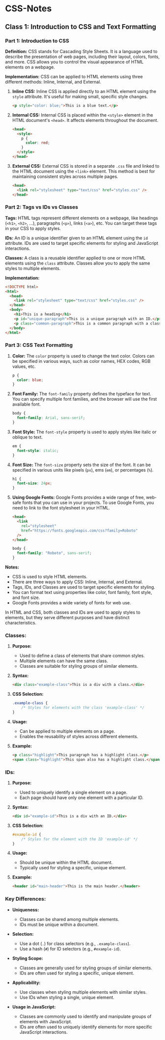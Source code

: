# CSS-Notes

## Class 1: Introduction to CSS and Text Formatting

### Part 1: Introduction to CSS

**Definition:**
CSS stands for Cascading Style Sheets. It is a language used to describe the presentation of web pages, including their layout, colors, fonts, and more. CSS allows you to control the visual appearance of HTML elements on a webpage.

**Implementation:**
CSS can be applied to HTML elements using three different methods: Inline, Internal, and External.

1. **Inline CSS:**
   Inline CSS is applied directly to an HTML element using the `style` attribute. It's useful for making small, specific style changes.

   ```html
   <p style="color: blue;">This is a blue text.</p>
   ```

2. **Internal CSS:**
   Internal CSS is placed within the `<style>` element in the HTML document's `<head>`. It affects elements throughout the document.

   ```html
   <head>
     <style>
       p {
         color: red;
       }
     </style>
   </head>
   ```

3. **External CSS:**
   External CSS is stored in a separate `.css` file and linked to the HTML document using the `<link>` element. This method is best for maintaining consistent styles across multiple pages.

   ```html
   <head>
     <link rel="stylesheet" type="text/css" href="styles.css" />
   </head>
   ```

### Part 2: Tags vs IDs vs Classes

**Tags:**
HTML tags represent different elements on a webpage, like headings (`<h1>`, `<h2>`, ...), paragraphs (`<p>`), links (`<a>`), etc. You can target these tags in your CSS to apply styles.

**IDs:**
An ID is a unique identifier given to an HTML element using the `id` attribute. IDs are used to target specific elements for styling and JavaScript interactions.

**Classes:**
A class is a reusable identifier applied to one or more HTML elements using the `class` attribute. Classes allow you to apply the same styles to multiple elements.

**Implementation:**

```html
<!DOCTYPE html>
<html>
  <head>
    <link rel="stylesheet" type="text/css" href="styles.css" />
  </head>
  <body>
    <h1>This is a heading</h1>
    <p id="unique-paragraph">This is a unique paragraph with an ID.</p>
    <p class="common-paragraph">This is a common paragraph with a class.</p>
  </body>
</html>
```

### Part 3: CSS Text Formatting

1. **Color:**
   The `color` property is used to change the text color. Colors can be specified in various ways, such as color names, HEX codes, RGB values, etc.

   ```css
   p {
     color: blue;
   }
   ```

2. **Font Family:**
   The `font-family` property defines the typeface for text. You can specify multiple font families, and the browser will use the first available font.

   ```css
   body {
     font-family: Arial, sans-serif;
   }
   ```

3. **Font Style:**
   The `font-style` property is used to apply styles like italic or oblique to text.

   ```css
   em {
     font-style: italic;
   }
   ```

4. **Font Size:**
   The `font-size` property sets the size of the font. It can be specified in various units like pixels (`px`), ems (`em`), or percentages (`%`).

   ```css
   h1 {
     font-size: 24px;
   }
   ```

5. **Using Google Fonts:**
   Google Fonts provides a wide range of free, web-safe fonts that you can use in your projects. To use Google Fonts, you need to link to the font stylesheet in your HTML.

   ```html
   <head>
     <link
       rel="stylesheet"
       href="https://fonts.googleapis.com/css?family=Roboto"
     />
   </head>
   ```

   ```css
   body {
     font-family: "Roboto", sans-serif;
   }
   ```

**Notes:**

- CSS is used to style HTML elements.
- There are three ways to apply CSS: Inline, Internal, and External.
- Tags, IDs, and Classes are used to target specific elements for styling.
- You can format text using properties like color, font family, font style, and font size.
- Google Fonts provides a wide variety of fonts for web use.

In HTML and CSS, both classes and IDs are used to apply styles to elements, but they serve different purposes and have distinct characteristics.

### Classes:

1. **Purpose:**
   - Used to define a class of elements that share common styles.
   - Multiple elements can have the same class.
   - Classes are suitable for styling groups of similar elements.

2. **Syntax:**
   ```html
   <div class="example-class">This is a div with a class.</div>
   ```

3. **CSS Selection:**
   ```css
   .example-class {
       /* Styles for elements with the class 'example-class' */
   }
   ```

4. **Usage:**
   - Can be applied to multiple elements on a page.
   - Enables the reusability of styles across different elements.

5. **Example:**
   ```html
   <p class="highlight">This paragraph has a highlight class.</p>
   <span class="highlight">This span also has a highlight class.</span>
   ```

### IDs:

1. **Purpose:**
   - Used to uniquely identify a single element on a page.
   - Each page should have only one element with a particular ID.

2. **Syntax:**
   ```html
   <div id="example-id">This is a div with an ID.</div>
   ```

3. **CSS Selection:**
   ```css
   #example-id {
       /* Styles for the element with the ID 'example-id' */
   }
   ```

4. **Usage:**
   - Should be unique within the HTML document.
   - Typically used for styling a specific, unique element.

5. **Example:**
   ```html
   <header id="main-header">This is the main header.</header>
   ```

### Key Differences:

- **Uniqueness:**
  - Classes can be shared among multiple elements.
  - IDs must be unique within a document.

- **Selection:**
  - Use a dot (`.`) for class selectors (e.g., `.example-class`).
  - Use a hash (`#`) for ID selectors (e.g., `#example-id`).

- **Styling Scope:**
  - Classes are generally used for styling groups of similar elements.
  - IDs are often used for styling a specific, unique element.

- **Applicability:**
  - Use classes when styling multiple elements with similar styles.
  - Use IDs when styling a single, unique element.

- **Usage in JavaScript:**
  - Classes are commonly used to identify and manipulate groups of elements with JavaScript.
  - IDs are often used to uniquely identify elements for more specific JavaScript interactions.

